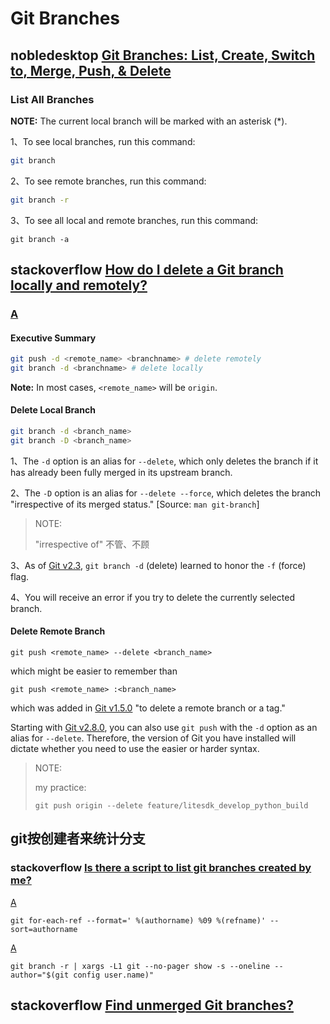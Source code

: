 # Git Branches

## nobledesktop [Git Branches: List, Create, Switch to, Merge, Push, & Delete](https://www.nobledesktop.com/learn/git/git-branches)

### List All Branches

**NOTE:** The current local branch will be marked with an asterisk (*).

1、To see local branches, run this command:

```sh
git branch
```



2、To see remote branches, run this command:

```sh
git branch -r
```



3、To see all local and remote branches, run this command:

```shell
git branch -a
```



## stackoverflow [How do I delete a Git branch locally and remotely?](https://stackoverflow.com/questions/2003505/how-do-i-delete-a-git-branch-locally-and-remotely)



### [A](https://stackoverflow.com/a/2003515/10173843)

#### Executive Summary

```sh
git push -d <remote_name> <branchname> # delete remotely
git branch -d <branchname> # delete locally
```

**Note:** In most cases, `<remote_name>` will be `origin`.

#### Delete Local Branch

```sh
git branch -d <branch_name>
git branch -D <branch_name>
```

1、The `-d` option is an alias for `--delete`, which only deletes the branch if it has already been fully merged in its upstream branch.

2、The `-D` option is an alias for `--delete --force`, which deletes the branch "irrespective of its merged status." [Source: `man git-branch`]

> NOTE: 
>
> "irrespective of" 不管、不顾

3、As of [Git v2.3](https://github.com/git/git/blob/master/Documentation/RelNotes/2.3.0.txt), `git branch -d` (delete) learned to honor the `-f` (force) flag.

4、You will receive an error if you try to delete the currently selected branch.



#### Delete Remote Branch

```shell
git push <remote_name> --delete <branch_name>
```

which might be easier to remember than

```shell
git push <remote_name> :<branch_name>
```

which was added in [Git v1.5.0](https://github.com/gitster/git/blob/master/Documentation/RelNotes/1.5.0.txt) "to delete a remote branch or a tag."

Starting with [Git v2.8.0](https://github.com/git/git/blob/master/Documentation/RelNotes/2.8.0.txt), you can also use `git push` with the `-d` option as an alias for `--delete`. Therefore, the version of Git you have installed will dictate whether you need to use the easier or harder syntax.



> NOTE:
>
> my practice:
>
> ```SHELL
> git push origin --delete feature/litesdk_develop_python_build
> ```
>
> 



## git按创建者来统计分支

### stackoverflow [Is there a script to list git branches created by me?](https://stackoverflow.com/questions/36026374/is-there-a-script-to-list-git-branches-created-by-me)



[A](https://stackoverflow.com/a/36026719/10173843)

```SHELL
git for-each-ref --format=' %(authorname) %09 %(refname)' --sort=authorname 
```

[A](https://stackoverflow.com/a/60037744/10173843)

```SHELL
git branch -r | xargs -L1 git --no-pager show -s --oneline --author="$(git config user.name)"
```



## stackoverflow [Find unmerged Git branches?](https://stackoverflow.com/questions/12276001/find-unmerged-git-branches)